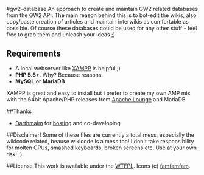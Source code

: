 #gw2-database
An approach to create and maintain GW2 related databases from the GW2 API. The main reason behind this is to bot-edit the wikis, also copy/paste creation of articles and maintain interwikis as comfortable as possible.
Of course these databases could be used for any other stuff - feel free to grab them and unleash your ideas ;)

## Requirements
- A local webserver like [XAMPP](http://www.apachefriends.org/xampp.html) is helpful ;)
- **PHP 5.5+**. Why? Because reasons.
- **MySQL** or **MariaDB**

XAMPP is great and easy to install but i prefer to create my own AMP mix with the 64bit Apache/PHP releases from [Apache Lounge](http://www.apachelounge.com/) and MariaDB

##Thanks
- [Darthmaim](http://wiki-de.guildwars2.com/wiki/Benutzer:Darthmaim) for [hosting](http://gw2wbot.darthmaim.de/smiley/) and co-developing

##Disclaimer!
Some of these files are currently a total mess, especially the wikicode related, beause wikicode is a mess too! I don't take responsibility for molten CPUs, smashed keyboards, broken screens etc. Use at your own risk! ;)

##License
This work is available under the [WTFPL](http://www.wtfpl.net/about/).
Icons (c) [famfamfam](http://www.famfamfam.com/).
